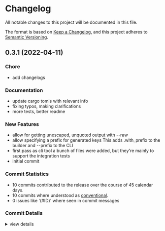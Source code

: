 # Changelog

All notable changes to this project will be documented in this file.

The format is based on [Keep a Changelog](https://keepachangelog.com/en/1.0.0/),
and this project adheres to [Semantic Versioning](https://semver.org/spec/v2.0.0.html).

## 0.3.1 (2022-04-11)

<csr-id-598449234c43b8ef010c7d738086a7a7908fd3ea/>
<csr-id-0c8f530b9d670f729c0766209f80f1fb4ea05b68/>

### Chore

 - <csr-id-8b4d0bf65e14f1f213674d717755fe94fe51a2f8/> add changelogs

### Documentation

 - <csr-id-236de63e40891b03c7b358827f1a8de670659a89/> update cargo tomls with relevant info
 - <csr-id-97b942cc898b34b8888ce1c099ad9429b297f6cc/> fixing typos, making clarifications
 - <csr-id-a683f0db860635a5cfb5917b6efd45e5e54653ca/> more tests, better readme

### New Features

 - <csr-id-a824cb042468c2ad18edc5cf045dbb99a1142bba/> allow for getting unescaped, unquoted output with --raw
 - <csr-id-9781899d3b3101eef91af431befa964c65bf87be/> allow specifying a prefix for generated keys
   This adds .with_prefix to the builder and --prefix to the CLI
 - <csr-id-10602d0361fc6e76a084021136fb0664d9897158/> first pass as cli tool
   a bunch of files were added, but they're mainly to support the
   integration tests
 - <csr-id-72375f349bb71c2bba47e23189d54f64e0a84d73/> initial commit

### Commit Statistics

<csr-read-only-do-not-edit/>

 - 10 commits contributed to the release over the course of 45 calendar days.
 - 10 commits where understood as [conventional](https://www.conventionalcommits.org).
 - 0 issues like '(#ID)' where seen in commit messages

### Commit Details

<csr-read-only-do-not-edit/>

<details><summary>view details</summary>

 * **Uncategorized**
    - add changelogs ([`8b4d0bf`](https://github.comgit//mattcl/confpiler/commit/8b4d0bf65e14f1f213674d717755fe94fe51a2f8))
    - allow for getting unescaped, unquoted output with --raw ([`a824cb0`](https://github.comgit//mattcl/confpiler/commit/a824cb042468c2ad18edc5cf045dbb99a1142bba))
    - clippy suggestions ([`5984492`](https://github.comgit//mattcl/confpiler/commit/598449234c43b8ef010c7d738086a7a7908fd3ea))
    - allow specifying a prefix for generated keys ([`9781899`](https://github.comgit//mattcl/confpiler/commit/9781899d3b3101eef91af431befa964c65bf87be))
    - exclude integration tests from cli package ([`0c8f530`](https://github.comgit//mattcl/confpiler/commit/0c8f530b9d670f729c0766209f80f1fb4ea05b68))
    - update cargo tomls with relevant info ([`236de63`](https://github.comgit//mattcl/confpiler/commit/236de63e40891b03c7b358827f1a8de670659a89))
    - fixing typos, making clarifications ([`97b942c`](https://github.comgit//mattcl/confpiler/commit/97b942cc898b34b8888ce1c099ad9429b297f6cc))
    - more tests, better readme ([`a683f0d`](https://github.comgit//mattcl/confpiler/commit/a683f0db860635a5cfb5917b6efd45e5e54653ca))
    - first pass as cli tool ([`10602d0`](https://github.comgit//mattcl/confpiler/commit/10602d0361fc6e76a084021136fb0664d9897158))
    - initial commit ([`72375f3`](https://github.comgit//mattcl/confpiler/commit/72375f349bb71c2bba47e23189d54f64e0a84d73))
</details>

